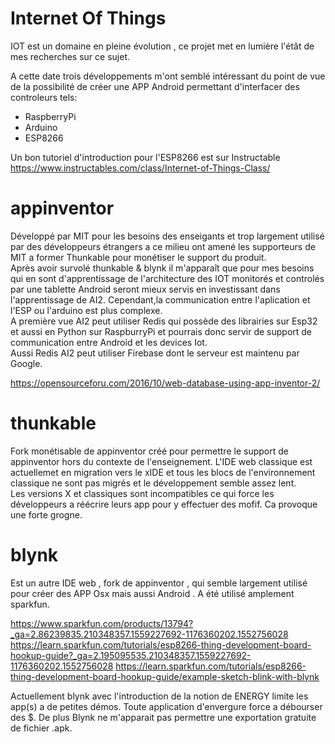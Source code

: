 # Internet Of Things

IOT est un domaine en pleine évolution , ce projet met en lumière l'étât de mes recherches sur ce sujet.

A cette date trois développements m'ont semblé intéressant du point de vue de la possibilité de créer une APP Android permettant  d'interfacer des controleurs tels:
+ RaspberryPi
+ Arduino
+ ESP8266

Un bon tutoriel d'introduction pour l'ESP8266 est sur Instructable https://www.instructables.com/class/Internet-of-Things-Class/ 

 # appinventor
 Développé par MIT pour les besoins des enseigants et trop largement utilisé par des développeurs étrangers a ce milieu ont amené les supporteurs  de MIT a former Thunkable pour monétiser le support du produit.   
 Après avoir survolé thunkable & blynk il m'apparaît que pour mes besoins qui en sont d'apprentissage de l'architecture des IOT monitorés et controlés par une tablette Android seront mieux servis en investissant dans l'apprentissage de AI2. Cependant,la communication entre l'aplication et l'ESP ou l'arduino est plus complexe.   
 A première vue AI2 peut utiliser Redis qui possède des librairies sur Esp32 et aussi en Python sur RaspburryPi et pourrais donc servir de support de communication entre Android et les devices Iot.  
 Aussi Redis AI2 peut utiliser Firebase dont le serveur est maintenu par Google.   

https://opensourceforu.com/2016/10/web-database-using-app-inventor-2/
  

# thunkable
Fork monétisable de appinventor créé pour permettre le support de appinventor hors du contexte de l'enseignement. 
L'IDE web classique est actuellemet en migration vers le xIDE et tous les blocs de l'environnement classique ne sont pas migrés 
et le développement semble assez lent.   
Les versions X et classiques sont incompatibles ce qui force les développeurs a réécrire leurs app pour y effectuer des mofif. Ca provoque une forte grogne.

# blynk
Est un autre IDE web , fork de appinventor , qui semble largement utilisé pour créer des APP Osx mais aussi Android .  A été utilisé amplement sparkfun.

https://www.sparkfun.com/products/13794?_ga=2.86239835.210348357.1559227692-1176360202.1552756028
https://learn.sparkfun.com/tutorials/esp8266-thing-development-board-hookup-guide?_ga=2.195095535.210348357.1559227692-1176360202.1552756028
https://learn.sparkfun.com/tutorials/esp8266-thing-development-board-hookup-guide/example-sketch-blink-with-blynk

Actuellement blynk avec l'introduction de la notion de ENERGY limite les app(s) a de petites démos. Toute application d'envergure force a débourser des $. De plus Blynk ne m'apparait pas permettre une exportation gratuite de fichier .apk.
